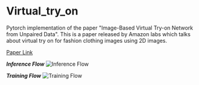 # Virtual_try_on
Pytorch implementation of the paper "Image-Based Virtual Try-on Network from Unpaired Data". This is a paper released by Amazon
labs which talks about virtual try on for fashion clothing images using 2D images.


[Paper Link](https://www.researchgate.net/publication/343456259_Image_Based_Virtual_Try-On_Network_From_Unpaired_Data)

***Inference Flow***
![Inference Flow](https://camo.githubusercontent.com/34e89ac87f584a41b1edbd78151794f4f6b213b668e7a40f75332204f6327837/68747470733a2f2f692e696d6775722e636f6d2f6550374c73576e2e706e67)

***Training Flow***
![Training Flow](https://camo.githubusercontent.com/6cf9f66c1e980925c440f60e11f80e5f12c21898d5fca3541e6f37f9b59b368a/68747470733a2f2f692e696d6775722e636f6d2f5a72664d477a652e706e67)

